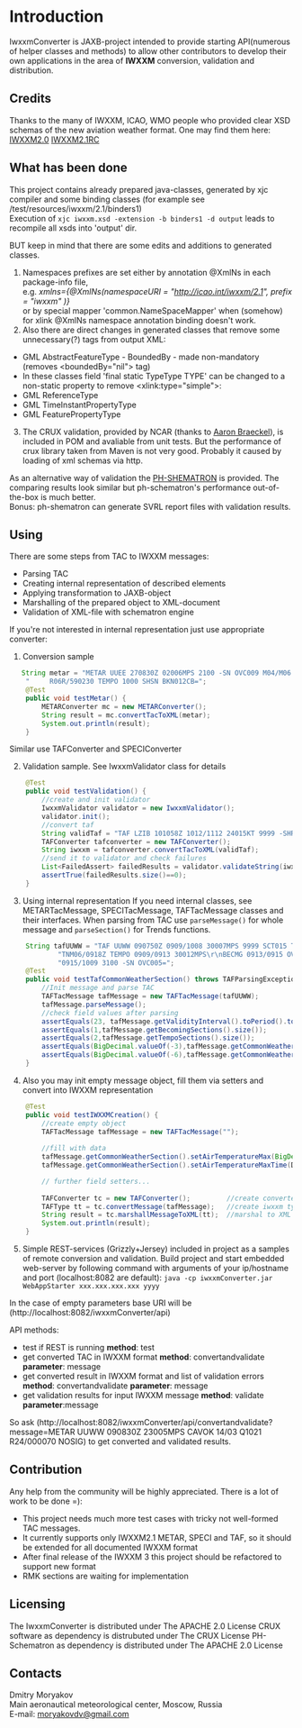 # Introduction
IwxxmConverter is JAXB-project intended to provide starting API(numerous of helper classes and methods) to allow other contributors to develop
their own applications in the area of **IWXXM** conversion, validation and distribution.

## Credits
Thanks to the many of IWXXM, ICAO, WMO people who provided clear XSD schemas of the new aviation weather format. 
One may find them here: 
[IWXXM2.0](http://schemas.wmo.int/iwxxm/2.0/zip/iwxxm-schema-bundle-2.0.zip)
[IWXXM2.1RC](http://schemas.wmo.int/iwxxm/2.1.1RC1/zip/iwxxm-schema-bundle-2.1.1RC1.zip)
			
## What has been done
This project contains already prepared java-classes, generated by xjc compiler and some binding classes 
(for example see /test/resources/iwxxm/2.1/binders1)  
Execution of `xjc iwxxm.xsd -extension -b binders1 -d output` leads to recompile all xsds into 'output' dir.   

BUT keep in mind that there are some edits and additions to generated classes.  
1. Namespaces prefixes are set either by annotation @XmlNs in each package-info file,  
    e.g. *xmlns={@XmlNs(namespaceURI = "http://icao.int/iwxxm/2.1", prefix = "iwxxm" )}*  
or by special mapper 'common.NameSpaceMapper' when (somehow) for xlink @XmlNs namespace annotation binding doesn't work.
2. Also there are direct changes in generated classes that remove some unnecessary(?) tags from output XML:
 - GML AbstractFeatureType - BoundedBy - made non-mandatory (removes \<boundedBy="nil"\> tag)
 - In these classes field 'final static TypeType TYPE' can be changed to a non-static property to remove \<xlink:type="simple"\>: 
 - GML ReferenceType 
 - GML TimeInstantPropertyType
 - GML FeaturePropertyType
3. The CRUX validation, provided by NCAR (thanks to [Aaron Braeckel](https://github.com/braeckel)), is included in POM and avaliable from unit tests.
But the performance of crux library taken from Maven is not very good.
Probably it caused by loading of xml schemas via http.

As an alternative way of validation the [PH-SHEMATRON](https://github.com/phax/ph-schematron) is provided. 
The comparing results look similar but ph-schematron's performance out-of-the-box is much better.   
Bonus: ph-shematron can generate SVRL report files with validation results.

## Using
There are some steps from TAC to IWXXM messages:
 - Parsing TAC
 - Creating internal representation of described elements
 - Applying transformation to JAXB-object 
 - Marshalling of the prepared object to XML-document
 - Validation of XML-file with schematron engine

If you're not interested in internal representation just use appropriate converter:

1. Conversion sample
```java
   String metar = "METAR UUEE 270830Z 02006MPS 2100 -SN OVC009 M04/M06 Q1008 R06L/590230\n" + 
    "     R06R/590230 TEMPO 1000 SHSN BKN012CB=";
    @Test
    public void testMetar() {
        METARConverter mc = new METARConverter();
        String result = mc.convertTacToXML(metar);
        System.out.println(result);
    }
```
Similar use TAFConverter and SPECIConverter

2. Validation sample. See IwxxmValidator class for details
```java
	@Test
	public void testValidation() {
		//create and init validator
		IwxxmValidator validator = new IwxxmValidator();
		validator.init();
		//convert taf
		String validTaf = "TAF LZIB 101058Z 1012/1112 24015KT 9999 -SHRA FEW018 BKN028 TX10/1112Z TN05/1100Z BECMG 1014/1017 18012KT BECMG 1104/1107 14022KT 7000 RADZ SCT010 BKN015CB OVC025";
		TAFConverter tafconverter = new TAFConverter();
		String iwxxm = tafconverter.convertTacToXML(validTaf);
		//send it to validator and check failures
		List<FailedAssert> failedResults = validator.validateString(iwxxm);
		assertTrue(failedResults.size()==0);
	}	
``` 
3. Using internal representation
If you need internal classes, see METARTacMessage, SPECITacMessage, TAFTacMessage classes and their interfaces.
When parsing from TAC use `parseMessage()` for whole message and `parseSection()` for Trends functions. 
```java
    String tafUUWW = "TAF UUWW 090750Z 0909/1008 30007MPS 9999 SCT015 TXM03/1009Z\r\n" + 
			"TNM06/0918Z TEMPO 0909/0913 30012MPS\r\nBECMG 0913/0915 OVC009 TEMPO\n" + 
			"0915/1009 3100 -SN OVC005=";
	@Test
	public void testTafCommonWeatherSection() throws TAFParsingException {
		//Init message and parse TAC 
		TAFTacMessage tafMessage = new TAFTacMessage(tafUUWW);
		tafMessage.parseMessage();
		//check field values after parsing
		assertEquals(23, tafMessage.getValidityInterval().toPeriod().toStandardHours().getHours());
		assertEquals(1,tafMessage.getBecomingSections().size());
		assertEquals(2,tafMessage.getTempoSections().size());
		assertEquals(BigDecimal.valueOf(-3),tafMessage.getCommonWeatherSection().getAirTemperatureMax());
		assertEquals(BigDecimal.valueOf(-6),tafMessage.getCommonWeatherSection().getAirTemperatureMin());
	}
```

4. Also you may init empty message object, fill them via setters and convert into IWXXM representation
```java
	@Test
	public void testIWXXMCreation() {
		//create empty object
		TAFTacMessage tafMessage = new TAFTacMessage("");
		
		//fill with data
		tafMessage.getCommonWeatherSection().setAirTemperatureMax(BigDecimal.TEN);
		tafMessage.getCommonWeatherSection().setAirTemperatureMaxTime(DateTime.now());

		// further field setters...
		
		TAFConverter tc = new TAFConverter(); 	      //create converter
		TAFType tt = tc.convertMessage(tafMessage);   //create iwxxm type
		String result = tc.marshallMessageToXML(tt);  //marshal to XML
		System.out.println(result);
	}
```  
5. Simple REST-services (Grizzly+Jersey) included in project as a samples of remote conversion and validation.
Build project and start embedded web-server by following command with arguments of your ip/hostname and port (localhost:8082 are default):
```java -cp iwxxmConverter.jar WebAppStarter xxx.xxx.xxx.xxx yyyy```

In the case of empty parameters base URI will be (http://localhost:8082/iwxxmConverter/api)

API methods:
 - test if REST is running
 	**method**: test 
 - get converted TAC in IWXXM format
 	**method**: convertandvalidate
 	**parameter**: message 
 - get converted result in IWXXM format and list of validation errors
 	**method**: convertandvalidate
 	**parameter**: message
 - get validation results for input IWXXM message
  	**method**: validate
  	**parameter**:message
  	
So ask (http://localhost:8082/iwxxmConverter/api/convertandvalidate?message=METAR UUWW 090830Z 23005MPS CAVOK 14/03 Q1021 R24/000070 NOSIG)
to get converted and validated results.
  
  
## Contribution
Any help from the community will be highly appreciated. There is a lot of work to be done =):
 - This project needs much more test cases with tricky not well-formed TAC messages.
 - It currently supports only IWXXM2.1 METAR, SPECI and TAF, so it should be extended for all documented IWXXM format
 - After final release of the IWXXM 3 this project should be refactored to support new format
 - RMK sections are waiting for implementation  

## Licensing
The IwxxmConverter is distributed under The APACHE 2.0 License
CRUX software as dependency is distrubuted under The CRUX License
PH-Schematron as dependency is distributed under The APACHE 2.0 License

## Contacts
Dmitry Moryakov  
Main aeronautical meteorological center, Moscow, Russia  
E-mail: moryakovdv@gmail.com
